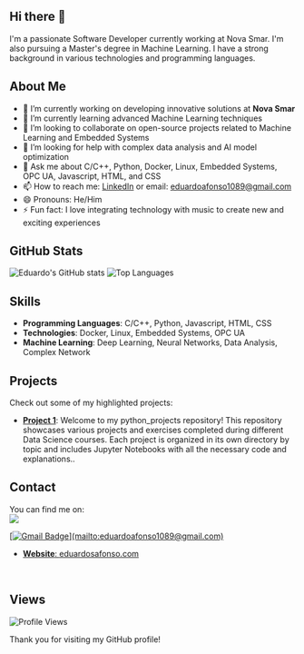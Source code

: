 ## Hi there 👋

<!--
**eduardoafonso1089/eduardoafonso1089** is a ✨ _special_ ✨ repository because its `README.md` (this file) appears on your GitHub profile.

Here are some ideas to get you started:

- 🔭 I’m currently working on ...
- 🌱 I’m currently learning ...
- 👯 I’m looking to collaborate on ...
- 🤔 I’m looking for help with ...
- 💬 Ask me about ...
- 📫 How to reach me: ...
- 😄 Pronouns: ...
- ⚡ Fun fact: ...
-->

I'm a passionate Software Developer currently working at Nova Smar. I'm also pursuing a Master's degree in Machine Learning. I have a strong background in various technologies and programming languages.

## About Me

- 🔭 I’m currently working on developing innovative solutions at **Nova Smar**
- 🌱 I’m currently learning advanced Machine Learning techniques
- 👯 I’m looking to collaborate on open-source projects related to Machine Learning and Embedded Systems
- 🤔 I’m looking for help with complex data analysis and AI model optimization
- 💬 Ask me about C/C++, Python, Docker, Linux, Embedded Systems, OPC UA, Javascript, HTML, and CSS
- 📫 How to reach me: [LinkedIn](https://www.linkedin.com/in/eduardo-afonso-651b81135/) or email: eduardoafonso1089@gmail.com
- 😄 Pronouns: He/Him
- ⚡ Fun fact: I love integrating technology with music to create new and exciting experiences

## GitHub Stats

![Eduardo's GitHub stats](https://github-readme-stats.vercel.app/api?username=eduardoafonso1089&show_icons=true&theme=radical)
![Top Languages](https://github-readme-stats.vercel.app/api/top-langs/?username=eduardoafonso1089&layout=compact&theme=radical)


## Skills

- **Programming Languages**: C/C++, Python, Javascript, HTML, CSS
- **Technologies**: Docker, Linux, Embedded Systems, OPC UA
- **Machine Learning**: Deep Learning, Neural Networks, Data Analysis, Complex Network

## Projects

Check out some of my highlighted projects:

- **[Project 1]([https://github.com/eduardoafonso1089/project1](https://github.com/eduardoafonso1089/python_projects))**: Welcome to my python_projects repository! This repository showcases various projects and exercises completed during different Data Science courses. Each project is organized in its own directory by topic and includes Jupyter Notebooks with all the necessary code and explanations..
<!--- **[Project 2](https://github.com/eduardoafonso1089/project2)**: Brief description of project 2.
- **[Project 3](https://github.com/eduardoafonso1089/project3)**: Brief description of project 3. -->

## Contact

You can find me on: 
<br>
<img src="https://img.shields.io/badge/LinkedIn-0077B5?style=for-the-badge&logo=linkedin&logoColor=white" target="_blank" > 
  <a href='https://www.linkedin.com/in/eduardo-afonso-651b81135/' />
</img>

[![Gmail Badge]([https://img.shields.io/badge/Gmail-D14836?style=for-the-badge&logo=gmail&logoColor=white](https://img.shields.io/badge/Gmail-D14836?style=for-the-badge&logo=gmail&logoColor=white))](mailto:eduardoafonso1089@gmail.com)
- **Website**: [eduardosafonso.com](https://eduardoafonso1089.github.io/eduardoafonso.github.io/)

<br>

## Views

![Profile Views](https://komarev.com/ghpvc/?username=eduardoafonso1089&color=blue)


Thank you for visiting my GitHub profile!
